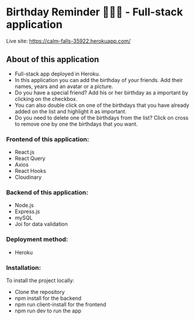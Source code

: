 # Birthday Reminder 🥳🎉🎂 - Full-stack application

Live site: https://calm-falls-35922.herokuapp.com/

## About of this application

- Full-stack app deployed in Heroku.
- In this application you can add the birthday of your friends. Add their names, years and an avatar or a picture.
- Do you have a special friend? Add his or her birthday as a important by clicking on the checkbox.
- You can also double click on one of the birthdays that you have already added on the list and highlight it as important.
- Do you need to delete one of the birthdays from the list? Click on cross to remove one by one the birthdays that you want. 

### Frontend of this application:

- React.js
- React Query
- Axios
- React Hooks
- Cloudinary

### Backend of this application:

- Node.js
- Express.js
- mySQL
- Joi for data validation

### Deployment method:

- Heroku

### Installation:

To install the project locally:

- Clone the repository
- npm install for the backend
- npm run client-install for the frontend
- npm run dev to run the app

